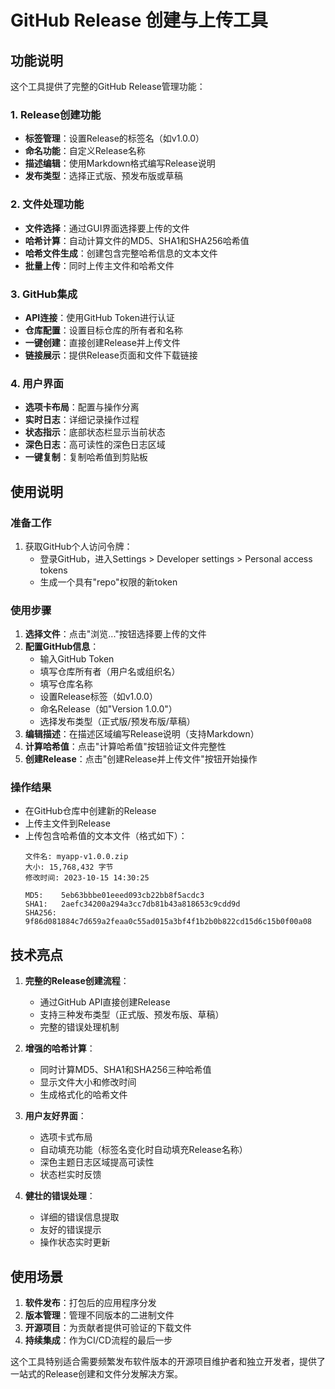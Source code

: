 # GitHub Release 创建与上传工具

## 功能说明

这个工具提供了完整的GitHub Release管理功能：

### 1. Release创建功能
- **标签管理**：设置Release的标签名（如v1.0.0）
- **命名功能**：自定义Release名称
- **描述编辑**：使用Markdown格式编写Release说明
- **发布类型**：选择正式版、预发布版或草稿

### 2. 文件处理功能
- **文件选择**：通过GUI界面选择要上传的文件
- **哈希计算**：自动计算文件的MD5、SHA1和SHA256哈希值
- **哈希文件生成**：创建包含完整哈希信息的文本文件
- **批量上传**：同时上传主文件和哈希文件

### 3. GitHub集成
- **API连接**：使用GitHub Token进行认证
- **仓库配置**：设置目标仓库的所有者和名称
- **一键创建**：直接创建Release并上传文件
- **链接展示**：提供Release页面和文件下载链接

### 4. 用户界面
- **选项卡布局**：配置与操作分离
- **实时日志**：详细记录操作过程
- **状态指示**：底部状态栏显示当前状态
- **深色日志**：高可读性的深色日志区域
- **一键复制**：复制哈希值到剪贴板

## 使用说明

### 准备工作
1. 获取GitHub个人访问令牌：
   - 登录GitHub，进入Settings > Developer settings > Personal access tokens
   - 生成一个具有"repo"权限的新token

### 使用步骤
1. **选择文件**：点击"浏览..."按钮选择要上传的文件
2. **配置GitHub信息**：
   - 输入GitHub Token
   - 填写仓库所有者（用户名或组织名）
   - 填写仓库名称
   - 设置Release标签（如v1.0.0）
   - 命名Release（如"Version 1.0.0"）
   - 选择发布类型（正式版/预发布版/草稿）
3. **编辑描述**：在描述区域编写Release说明（支持Markdown）
4. **计算哈希值**：点击"计算哈希值"按钮验证文件完整性
5. **创建Release**：点击"创建Release并上传文件"按钮开始操作

### 操作结果
- 在GitHub仓库中创建新的Release
- 上传主文件到Release
- 上传包含哈希值的文本文件（格式如下）：
  ```
  文件名: myapp-v1.0.0.zip
  大小: 15,768,432 字节
  修改时间: 2023-10-15 14:30:25
  
  MD5:    5eb63bbbe01eeed093cb22bb8f5acdc3
  SHA1:   2aefc34200a294a3cc7db81b43a818653c9cdd9d
  SHA256: 9f86d081884c7d659a2feaa0c55ad015a3bf4f1b2b0b822cd15d6c15b0f00a08
  ```

## 技术亮点

1. **完整的Release创建流程**：
   - 通过GitHub API直接创建Release
   - 支持三种发布类型（正式版、预发布版、草稿）
   - 完整的错误处理机制

2. **增强的哈希计算**：
   - 同时计算MD5、SHA1和SHA256三种哈希值
   - 显示文件大小和修改时间
   - 生成格式化的哈希文件

3. **用户友好界面**：
   - 选项卡式布局
   - 自动填充功能（标签名变化时自动填充Release名称）
   - 深色主题日志区域提高可读性
   - 状态栏实时反馈

4. **健壮的错误处理**：
   - 详细的错误信息提取
   - 友好的错误提示
   - 操作状态实时更新

## 使用场景

1. **软件发布**：打包后的应用程序分发
2. **版本管理**：管理不同版本的二进制文件
3. **开源项目**：为贡献者提供可验证的下载文件
4. **持续集成**：作为CI/CD流程的最后一步

这个工具特别适合需要频繁发布软件版本的开源项目维护者和独立开发者，提供了一站式的Release创建和文件分发解决方案。